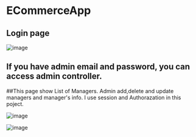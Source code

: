 # ECommerceApp


## Login page

![image](https://user-images.githubusercontent.com/115589345/213008703-7c8b6b3e-c7a7-4569-8b48-5a2022b19e78.png)


## If you have admin email and password, you can access admin controller.

##This page show List of Managers. Admin add,delete and update managers and manager's info. I use session and Authorazation in this poject.

![image](https://user-images.githubusercontent.com/115589345/213009221-6104a6c1-25d6-4bb6-9c4b-94d9dac56d46.png)


![image](https://user-images.githubusercontent.com/115589345/213009487-07e7acbd-d991-4265-bee4-64cc7cc4c736.png)
